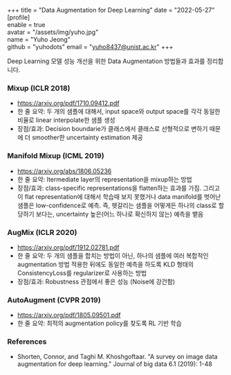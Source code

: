 +++
title = "Data Augmentation for Deep Learning"
date = "2022-05-27"
[profile]  
	enable = true  
	avatar = "/assets/img/yuho.jpg"  
	name = "Yuho Jeong"  
	github = "yuhodots"
	email = "yuho8437@unist.ac.kr"
+++

Deep Learning 모델 성능 개선을 위한 Data Augmentation 방법들과 효과를 정리합니다.

<!--more-->

### Mixup (ICLR 2018)

- https://arxiv.org/pdf/1710.09412.pdf
- 한 줄 요약: 두 개의 샘플에 대해서, input space와 output space를 각각 동일한 비율로 linear interpolate한 샘플 생성
- 장점/효과: Decision boundarie가 클래스에서 클래스로 선형적으로 변하기 때문에 더 smoother한 uncertainty estimation 제공

### Manifold Mixup (ICML 2019)

- https://arxiv.org/abs/1806.05236
- 한 줄 요약: Itermediate layer의 representation을 mixup하는 방법
- 장점/효과: class-specific representations을 flatten하는 효과를 가짐. 그리고 이 flat representation에 대해서 학습때 보지 못했거나 data manifold를 벗어난 샘플은 low-confidence로 예측. 즉, 헷갈리는 샘플을 어떻게든 하나의 class로 할당하기 보다는, uncertainty 높은(어느 하나로 확신하지 않는) 예측을 뱉음

### AugMix (ICLR 2020)

- https://arxiv.org/pdf/1912.02781.pdf
- 한 줄 요약: 두 개의 샘플을 합치는 방법이 아닌, 하나의 샘플에 여러 복합적인 augmentation 방법 적용한 뒤에도 동일한 예측을 하도록 KLD 형태의 ConsistencyLoss를 regularizer로 사용하는 방법
- 장점/효과: Robustness 관점에서 좋은 성능 (Noise에 강건함)

### AutoAugment (CVPR 2019)

- https://arxiv.org/pdf/1805.09501.pdf
- 한 줄 요약: 최적의 augmentation policy를 찾도록 RL 기반 학습

### References

- Shorten, Connor, and Taghi M. Khoshgoftaar. "A survey on image data augmentation for deep learning." Journal of big data 6.1 (2019): 1-48

